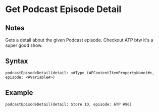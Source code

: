# Get Podcast Episode Detail

## Notes
Gets a detail about the given Podcast episode. Checkout ATP btw it's a super good show.

## Syntax

```
podcastEpisodeDetail(detail: <#Type (WFContentItemPropertyName)#>, episode: <#Variable#>)
```

## Example
```
podcastEpisodeDetail(detail: Store ID, episode: ATP #96)
```